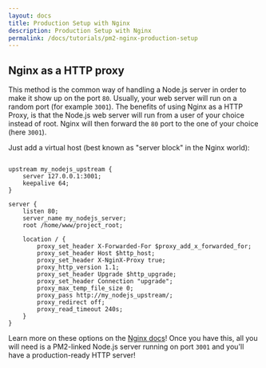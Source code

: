 ```yaml
---
layout: docs
title: Production Setup with Nginx
description: Production Setup with Nginx
permalink: /docs/tutorials/pm2-nginx-production-setup
---
```


## Nginx as a HTTP proxy

This method is the common way of handling a Node.js server in order to make it show up on the port `80`. Usually, your web server will run on a random port (for example `3001`). The benefits of using Nginx as a HTTP Proxy, is that the Node.js web server will run from a user of your choice instead of root. Nginx will then forward the `80` port to the one of your choice (here `3001`).

Just add a virtual host (best known as "server block" in the Nginx world):

```Nginx

upstream my_nodejs_upstream {
    server 127.0.0.1:3001;
    keepalive 64;
}

server {
    listen 80;
    server_name my_nodejs_server;
    root /home/www/project_root;
    
    location / {
    	proxy_set_header X-Forwarded-For $proxy_add_x_forwarded_for;
    	proxy_set_header Host $http_host;
    	proxy_set_header X-NginX-Proxy true;
    	proxy_http_version 1.1;
    	proxy_set_header Upgrade $http_upgrade;
    	proxy_set_header Connection "upgrade";
    	proxy_max_temp_file_size 0;
    	proxy_pass http://my_nodejs_upstream/;
    	proxy_redirect off;
    	proxy_read_timeout 240s;
    }
}

```

Learn more on these options on the [Nginx docs](http://nginx.org/en/docs/http/websocket.html)! Once you have this, all you will need is a PM2-linked Node.js server running on port `3001` and you'll have a production-ready HTTP server!
